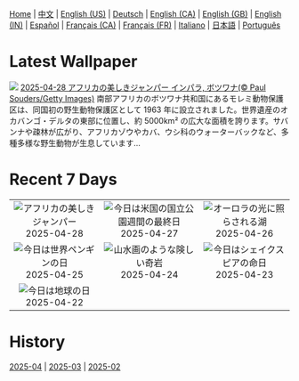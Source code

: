 [Home](../README.md) | [中文](zh-CN.md) | [English (US)](en-US.md) | [Deutsch](de-DE.md) | [English (CA)](en-CA.md) | [English (GB)](en-GB.md) | [English (IN)](en-IN.md) | [Español](es-ES.md) | [Français (CA)](fr-CA.md) | [Français (FR)](fr-FR.md) | [Italiano](it-IT.md) | [日本語](ja-JP.md) | [Português](pt-BR.md)

# Latest Wallpaper
![](https://www.bing.com/th?id=OHR.OrangeImpala_JA-JP2688977471_UHD.jpg)
[2025-04-28 アフリカの美しきジャンパー インパラ, ボツワナ(© Paul Souders/Getty Images)](https://www.bing.com/th?id=OHR.OrangeImpala_JA-JP2688977471_UHD.jpg)
南部アフリカのボツワナ共和国にあるモレミ動物保護区は、同国初の野生動物保護区として 1963 年に設立されました。世界遺産のオカバンゴ・デルタの東部に位置し、約 5000km² の広大な面積を誇ります。サバンナや疎林が広がり、アフリカゾウやカバ、ウシ科のウォーターバックなど、多種多様な野生動物が生息しています…

# Recent 7 Days
|  |  |  |
|:---:|:---:|:---:|
| ![](https://www.bing.com/th?id=OHR.OrangeImpala_JA-JP2688977471_400x240.jpg "アフリカの美しきジャンパー") 2025-04-28 | ![](https://www.bing.com/th?id=OHR.RedwoodGrove_JA-JP2501396373_400x240.jpg "今日は米国の国立公園週間の最終日") 2025-04-27 | ![](https://www.bing.com/th?id=OHR.MaligneLakeJasper_JA-JP2332159486_400x240.jpg "オーロラの光に照らされる湖") 2025-04-26 |
| ![](https://www.bing.com/th?id=OHR.MagellanicPenguin_JA-JP2151034914_400x240.jpg "今日は世界ペンギンの日") 2025-04-25 | ![](https://www.bing.com/th?id=OHR.KenaiSpires_JA-JP1998460612_400x240.jpg "山水画のような険しい奇岩") 2025-04-24 | ![](https://www.bing.com/th?id=OHR.GlobeTheatre_JA-JP1842538883_400x240.jpg "今日はシェイクスピアの命日") 2025-04-23 |
| ![](https://www.bing.com/th?id=OHR.YellowstoneSpring_JA-JP1684502274_400x240.jpg "今日は地球の日") 2025-04-22 |  |  |

# History
[2025-04](../archives/wallpaper/ja-JP/w_2025_04.md) | [2025-03](../archives/wallpaper/ja-JP/w_2025_03.md) | [2025-02](../archives/wallpaper/ja-JP/w_2025_02.md)
